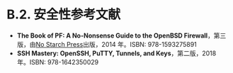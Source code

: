# B.2. 安全性参考文献


- **The Book of PF: A No-Nonsense Guide to the OpenBSD Firewall**，第三版，由[No Starch Press](https://nostarch.com/pf3)出版，2014 年。ISBN: 978-1593275891
- **SSH Mastery: OpenSSH, PuTTY, Tunnels, and Keys**，第二版，2018 年。ISBN: 978-1642350029
